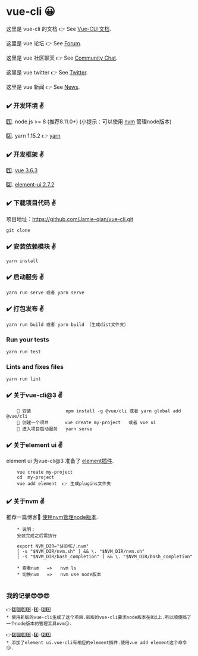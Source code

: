 # vue-cli 😀



这里是 vue-cli 的文档 👉 See [Vue-CLI 文档](https://cli.vuejs.org/zh/).

这里是 vue 论坛  👉 See [Forum](https://forum.vuejs.org/).

这里是 vue 社区聊天 👉 See [Community Chat](https://discordapp.com/invite/HBherRA).

这里是 vue twitter 👉 See [Twitter](https://twitter.com/vuejs).

这里是 vue 新闻 👉 See [News](https://news.vuejs.org/).



### ✔️ 开发环境 ✌️

1️⃣. node.js >= 8 (推荐8.11.0+)         (小提示：可以使用 [nvm](https://github.com/creationix/nvm) 管理node版本)

2️⃣. yarn 1.15.2  👉  [yarn](https://yarnpkg.com/zh-Hant/)


### ✔️ 开发框架 ✌️

1️⃣. [vue 3.6.3](http://cn.vuejs.org/)

2️⃣. [element-ui 2.7.2](http://element.eleme.io/#/zh-CN/)


### ✔️ 下载项目代码 ✌️

项目地址：https://github.com/Jamie-qian/vue-cli.git
```
git clone 
```
    
### ✔️ 安装依赖模块 ✌️
```
yarn install
```

### ✔️ 启动服务 ✌️
```
yarn run serve 或者 yarn serve
```

### ✔️ 打包发布 ✌️
```
yarn run build 或者 yarn build （生成dist文件夹）
```

### Run your tests
```
yarn run test
```

### Lints and fixes files
```
yarn run lint
```

### ✔️ 关于vue-cli@3 ✌️
```
    🔅 安装             npm install -g @vue/cli 或者 yarn global add @vue/cli
    🔅 创建一个项目      vue create my-project   或者 vue ui
    🔅 进入项目启动服务   yarn serve    
```

### ✔️ 关于element ui ✌️

   element ui 为vue-cli@3 准备了 [element插件](https://github.com/ElementUI/vue-cli-plugin-element).
    
```
    vue create my-project
    cd  my-project
    vue add element  👉 生成plugins文件夹
```

### ✔️ 关于nvm ✌️

   推荐一篇博客🤗        [使用nvm管理node版本](http://bubkoo.com/2017/01/08/quick-tip-multiple-versions-node-nvm/).
```
    * 说明：
    安装完成之后需执行

    export NVM_DIR="$HOME/.nvm"
    [ -s "$NVM_DIR/nvm.sh" ] && \. "$NVM_DIR/nvm.sh"
    [ -s "$NVM_DIR/bash_completion" ] && \. "$NVM_DIR/bash_completion"

    * 查看nvm   =>   nvm ls
    * 切换nvm   =>   nvm use node版本
    
```
### 我的记录😎😎😎
```
👉2️⃣0️⃣1️⃣9️⃣-4️⃣-2️⃣4️⃣
* 使用新版的vue-cli生成了这个项目.新版的vue-cli要求node版本在8以上.所以顺便搞了一个node版本的管理工具nvm😏.

👉2️⃣0️⃣1️⃣9️⃣-4️⃣-2️⃣5️⃣
* 添加了element ui.vue-cli有相应的element插件.使用vue add element这个命令😏.
```


